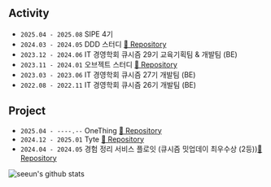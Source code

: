  
## Activity
- `2025.04 - 2025.08` SIPE 4기
- `2024.03 - 2024.05` DDD 스터디 [🔗 Repository](https://github.com/JSON-loading-and-unloading/DDD-start)
- `2023.12 - 2024.06` IT 경영학회 큐시즘 29기 교육기획팀 & 개발팀 (BE)
- `2023.11 - 2024.01` 오브젝트 스터디 [🔗 Repository](https://github.com/JSON-loading-and-unloading/Object-Study)
- `2023.03 - 2023.06` IT 경영학회 큐시즘 27기 개발팀 (BE)
- `2022.08 - 2022.11` IT 경영학회 큐시즘 26기 개발팀 (BE)


## Project
- `2025.04 - ----.--` OneThing [🔗 Repository](https://github.com/Team-Clip-Clibi/Backend)
- `2024.12 - 2025.01` Tyte [🔗 Repository](https://github.com/TEAM-CLIP/Tyte-BE)
- `2024.04 - 2024.05` 경험 정리 서비스 플로잇 (큐시즘 밋업데이 최우수상 (2등))[🔗 Repository](https://github.com/KUSITMS-29th-TEAM-B/Backend)

![seeun's github stats](https://github-readme-stats.vercel.app/api?username=isprogrammingfun&show_icons=true)
